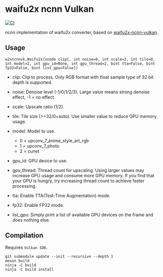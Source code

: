 # waifu2x ncnn Vulkan
[![CI](https://github.com/HolyWu/vs-waifu2x-ncnn-vulkan/actions/workflows/CI.yml/badge.svg)](https://github.com/HolyWu/vs-waifu2x-ncnn-vulkan/actions/workflows/CI.yml)

ncnn implementation of waifu2x converter, based on [waifu2x-ncnn-vulkan](https://github.com/nihui/waifu2x-ncnn-vulkan).


## Usage
    w2xncnnvk.Waifu2x(vnode clip[, int noise=0, int scale=2, int tile=0, int model=2, int gpu_id=None, int gpu_thread=2, bint tta=False, bint fp32=False, bint list_gpu=False])

- clip: Clip to process. Only RGB format with float sample type of 32 bit depth is supported.

- noise: Denoise level (-1/0/1/2/3). Large value means strong denoise effect, -1 = no effect.

- scale: Upscale ratio (1/2).

- tile: Tile size (>=32/0=auto). Use smaller value to reduce GPU memory usage. 

- model: Model to use.
  - 0 = upconv_7_anime_style_art_rgb
  - 1 = upconv_7_photo
  - 2 = cunet

- gpu_id: GPU device to use.

- gpu_thread: Thread count for upscaling. Using larger values may increase GPU usage and consume more GPU memory. If you find that your GPU is hungry, try increasing thread count to achieve faster processing.

- tta: Enable TTA(Test-Time Augmentation) mode.

- fp32: Enable FP32 mode.

- list_gpu: Simply print a list of available GPU devices on the frame and does nothing else.


## Compilation
Requires `Vulkan SDK`.

```
git submodule update --init --recursive --depth 1
meson build
ninja -C build
ninja -C build install
```
